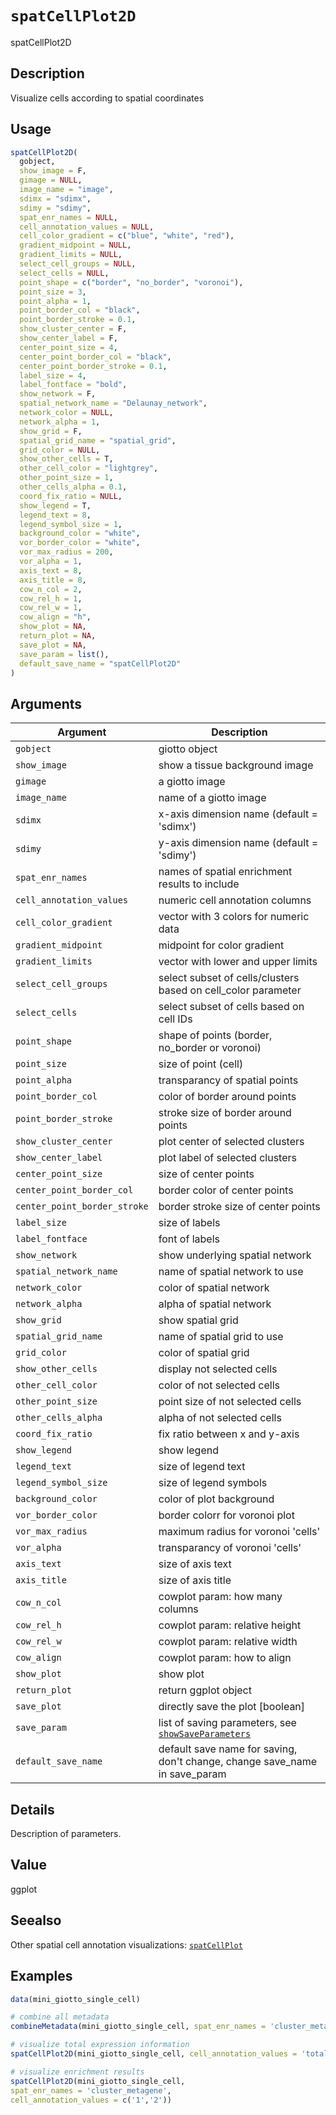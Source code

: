 # `spatCellPlot2D`

spatCellPlot2D


## Description

Visualize cells according to spatial coordinates


## Usage

```r
spatCellPlot2D(
  gobject,
  show_image = F,
  gimage = NULL,
  image_name = "image",
  sdimx = "sdimx",
  sdimy = "sdimy",
  spat_enr_names = NULL,
  cell_annotation_values = NULL,
  cell_color_gradient = c("blue", "white", "red"),
  gradient_midpoint = NULL,
  gradient_limits = NULL,
  select_cell_groups = NULL,
  select_cells = NULL,
  point_shape = c("border", "no_border", "voronoi"),
  point_size = 3,
  point_alpha = 1,
  point_border_col = "black",
  point_border_stroke = 0.1,
  show_cluster_center = F,
  show_center_label = F,
  center_point_size = 4,
  center_point_border_col = "black",
  center_point_border_stroke = 0.1,
  label_size = 4,
  label_fontface = "bold",
  show_network = F,
  spatial_network_name = "Delaunay_network",
  network_color = NULL,
  network_alpha = 1,
  show_grid = F,
  spatial_grid_name = "spatial_grid",
  grid_color = NULL,
  show_other_cells = T,
  other_cell_color = "lightgrey",
  other_point_size = 1,
  other_cells_alpha = 0.1,
  coord_fix_ratio = NULL,
  show_legend = T,
  legend_text = 8,
  legend_symbol_size = 1,
  background_color = "white",
  vor_border_color = "white",
  vor_max_radius = 200,
  vor_alpha = 1,
  axis_text = 8,
  axis_title = 8,
  cow_n_col = 2,
  cow_rel_h = 1,
  cow_rel_w = 1,
  cow_align = "h",
  show_plot = NA,
  return_plot = NA,
  save_plot = NA,
  save_param = list(),
  default_save_name = "spatCellPlot2D"
)
```


## Arguments

Argument      |Description
------------- |----------------
`gobject`     |     giotto object
`show_image`     |     show a tissue background image
`gimage`     |     a giotto image
`image_name`     |     name of a giotto image
`sdimx`     |     x-axis dimension name (default = 'sdimx')
`sdimy`     |     y-axis dimension name (default = 'sdimy')
`spat_enr_names`     |     names of spatial enrichment results to include
`cell_annotation_values`     |     numeric cell annotation columns
`cell_color_gradient`     |     vector with 3 colors for numeric data
`gradient_midpoint`     |     midpoint for color gradient
`gradient_limits`     |     vector with lower and upper limits
`select_cell_groups`     |     select subset of cells/clusters based on cell_color parameter
`select_cells`     |     select subset of cells based on cell IDs
`point_shape`     |     shape of points (border, no_border or voronoi)
`point_size`     |     size of point (cell)
`point_alpha`     |     transparancy of spatial points
`point_border_col`     |     color of border around points
`point_border_stroke`     |     stroke size of border around points
`show_cluster_center`     |     plot center of selected clusters
`show_center_label`     |     plot label of selected clusters
`center_point_size`     |     size of center points
`center_point_border_col`     |     border color of center points
`center_point_border_stroke`     |     border stroke size of center points
`label_size`     |     size of labels
`label_fontface`     |     font of labels
`show_network`     |     show underlying spatial network
`spatial_network_name`     |     name of spatial network to use
`network_color`     |     color of spatial network
`network_alpha`     |     alpha of spatial network
`show_grid`     |     show spatial grid
`spatial_grid_name`     |     name of spatial grid to use
`grid_color`     |     color of spatial grid
`show_other_cells`     |     display not selected cells
`other_cell_color`     |     color of not selected cells
`other_point_size`     |     point size of not selected cells
`other_cells_alpha`     |     alpha of not selected cells
`coord_fix_ratio`     |     fix ratio between x and y-axis
`show_legend`     |     show legend
`legend_text`     |     size of legend text
`legend_symbol_size`     |     size of legend symbols
`background_color`     |     color of plot background
`vor_border_color`     |     border colorr for voronoi plot
`vor_max_radius`     |     maximum radius for voronoi 'cells'
`vor_alpha`     |     transparancy of voronoi 'cells'
`axis_text`     |     size of axis text
`axis_title`     |     size of axis title
`cow_n_col`     |     cowplot param: how many columns
`cow_rel_h`     |     cowplot param: relative height
`cow_rel_w`     |     cowplot param: relative width
`cow_align`     |     cowplot param: how to align
`show_plot`     |     show plot
`return_plot`     |     return ggplot object
`save_plot`     |     directly save the plot [boolean]
`save_param`     |     list of saving parameters, see [`showSaveParameters`](#showsaveparameters)
`default_save_name`     |     default save name for saving, don't change, change save_name in save_param


## Details

Description of parameters.


## Value

ggplot


## Seealso

Other spatial cell annotation visualizations:
 [`spatCellPlot`](#spatcellplot)


## Examples

```r
data(mini_giotto_single_cell)

# combine all metadata
combineMetadata(mini_giotto_single_cell, spat_enr_names = 'cluster_metagene')

# visualize total expression information
spatCellPlot2D(mini_giotto_single_cell, cell_annotation_values = 'total_expr')

# visualize enrichment results
spatCellPlot2D(mini_giotto_single_cell,
spat_enr_names = 'cluster_metagene',
cell_annotation_values = c('1','2'))
```



